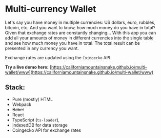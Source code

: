 # Multi-currency Wallet

Let's say you have money in multiple currencies: US dollars, euro, rubbles, bitcoin, etc. And you want to know, how much
money do you have in total? Given that exchange rates are constantly changing... With this app you can add all your
amounts of money in different currencies into the single table and see how much money you have in total. The total
result can be presented in any currency you want.

Exchange rates are updated using the `Coingecko` API.

**Try a live demo here:**
[https://californiamountainsnake.github.io/multi-wallet/www](https://californiamountainsnake.github.io/multi-wallet/www)

## Stack:

- Pure (mostly) HTML
- Webpack
- ~~Babel~~
- React
- TypeScript (`ts-loader`),
- IndexedDB for data storage
- Coingecko API for exchange rates

